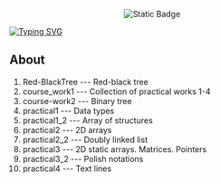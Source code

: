 <p align = "center">
  <img alt="Static Badge" src="https://img.shields.io/badge/CLion-2023.2.1-green?style=plastic&logo=clion&logoColor=green&labelColor=black&color=grey">
</p>

<a href="https://git.io/typing-svg"><img src="https://readme-typing-svg.demolab.com?font=Fira+Code&weight=600&size=30&pause=1000&color=04D387F7&vCenter=true&random=false&width=435&lines=LETI+course+1" alt="Typing SVG" /></a>

## About

1. Red-BlackTree --- Red-black tree
2. course_work1  --- Collection of practical works 1-4
3. course-work2  --- Binary tree
4. practical1    --- Data types
5. practical1_2  --- Array of structures
6. practical2    --- 2D arrays
7. practical2_2  --- Doubly linked list
8. practical3    --- 2D static arrays. Matrices. Pointers
9. practical3_2  --- Polish notations
10. practical4   --- Text lines
